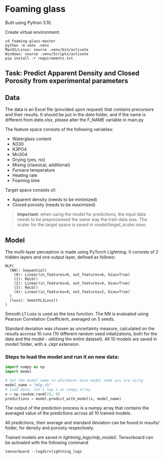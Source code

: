 # Foaming glass

Built using Python 3.10.

Create virtual environment:
```commandline
cd foaming-glass-master
python -m venv .venv
MacOS/Linux: source .venv/bin/activate
Windows: source .venv/Scripts/activate
pip install -r requirements.txt
```

## Task: Predict Apparent Density and Closed Porosity from experimental parameters

## Data
The data is an Excel file (provided upon request) that contains precursors and their results. 
It should be put in the _data_ folder, and if the name is different from _data.xlsx_, please alter the F_NAME variable in main.py

The feature space consists of the following variables:
- Waterglass content
- N330
- K3PO4
- Mn3O4
- Drying {yes, no}
- Mixing {classical, additional}
- Furnace temperature
- Heating rate
- Foaming time

Target space consists of:
- Apparent density (needs to be minimized)
- Closed porosity (needs to be maximized)

>**Important**: when using the model for predictions, the input data needs to be preprocessed the same way the train data was. The scaler for the target space is saved in _model/target_scaler.save_.
## Model

The multi-layer perceptron is made using PyTorch Lightning. It consists of 2 hidden layers and one output layer, defined as follows:
``` 
MLP(
  (NN): Sequential(
    (0): Linear(in_features=9, out_features=6, bias=True)
    (1): ReLU()
    (2): Linear(in_features=6, out_features=4, bias=True)
    (3): ReLU()
    (4): Linear(in_features=4, out_features=2, bias=True)
  )
  (loss): SmoothL1Loss()
)
```
Smooth L1 Loss is used as the loss function.
The NN is evaluated using Pearson Correlation Coefficient, 
averaged on 5 seeds.

Standard deviation was chosen as uncertainty measure, calculated on the results accross 10 runs (10 different random seed intializations, both for the data and the model - utilizing the entire dataset). 
All 10 models are saved in _model/_ folder, with a _.ckpt_ extension.


### Steps to load the model and run it on new data:

```python
import numpy as np
import model

# Set the model name to whichever base model name you are using
model_name = "mlp_v1"
# load data, let's say x as numpy array
x = np.random.rand(15, 9)
predictions = model.predict_with_model(x, model_name)
```
The output of the prediction process is a numpy array that contains the averaged value of the predictions across all 10 trained models.

All predictions, their average and standard deviation can be found in _results/_ folder, for density and porosity respectively.

Trained models are saved in _lightning_logs/mlp_model/_. Tensorboard can be activated with the following command
```commandline
tensorboard --logdir=lightning_logs
```

